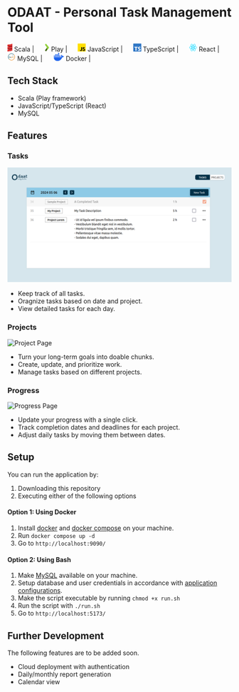 # ODAAT - Personal Task Management Tool

<section>
    <img style="height:18px;" src="./readme_images/scala.png" />
    <span style="">Scala |&nbsp; &nbsp; &nbsp; </span>
    <img style="height:18px; " src="./readme_images/play.png" />
    <span style="">Play     |&nbsp; &nbsp; &nbsp; </span>
    <img style="height:18px; " src="./readme_images/js.png" />
    <span style="">JavaScript     |&nbsp; &nbsp; &nbsp; </span>
    <img style="height:18px; " src="./readme_images/ts.png" />
    <span style="">TypeScript     |&nbsp; &nbsp; &nbsp; </span>
    <img style="height:18px; " src="./readme_images/react.png" />
    <span style="">React     |&nbsp; &nbsp; &nbsp; </span>
    <img style="height:18px; " src="./readme_images/mysql.png" />
    <span style="">MySQL     |&nbsp; &nbsp; &nbsp; </span>
    <img style="height:18px; " src="./readme_images/docker.png" />
    <span style="">Docker     |&nbsp; &nbsp; &nbsp; </span>
</section>

## Tech Stack
- Scala (Play framework)
- JavaScript/TypeScript (React)
- MySQL

## Features

### Tasks
![Task Page](./readme_images/task.png)
- Keep track of all tasks.
- Oragnize tasks based on date and project.
- View detailed tasks for each day.

### Projects
![Project Page](./readme_images/spanroject.png)
- Turn your long-term goals into doable chunks.
- Create, update, and prioritize work.
- Manage tasks based on different projects.

### Progress
![Progress Page](./readme_images/spanrogress.png)
- Update your progress with a single click.
- Track completion dates and deadlines for each project.
- Adjust daily tasks by moving them between dates.

## Setup
You can run the application by:
1. Downloading this repository
2. Executing either of the following options

#### Option 1: Using Docker
1. Install [docker](https://docs.docker.com/engine/install/) and [docker compose](https://docs.docker.com/compose/install/) on your machine.
2. Run `docker compose up -d`
3. Go to `http://localhost:9090/`

#### Option 2: Using Bash
1. Make [MySQL](https://www.mysql.com/) available on your machine.
2. Setup database and user credentials in accordance with [application configurations](https://github.com/swunoo/odaat/blob/main/server/odaat-server/conf/application.conf).
3. Make the script executable by running `chmod +x run.sh`
4. Run the script with `./run.sh`
3. Go to `http://localhost:5173/`

## Further Development
The following features are to be added soon.
- Cloud deployment with authentication
- Daily/monthly report generation
- Calendar view
